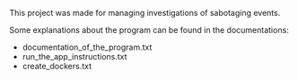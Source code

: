 This project was made for managing investigations of sabotaging events.

Some explanations about the program can be found in the documentations:
 - documentation_of_the_program.txt
 - run_the_app_instructions.txt
 - create_dockers.txt